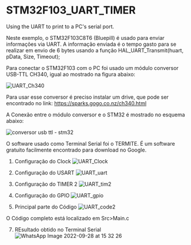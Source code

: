 # STM32F103_UART_TIMER
Using the UART to print to a PC's serial port.

Neste exemplo, o STM32F103C8T6 (Bluepill) é usado para enviar informações via UART.
A informação enviada é o tempo gasto para se realizar em envio de 6 bytes usando a função HAL_UART_Transmit(huart, pData, Size, Timeout);

Para conectar o STM32F103 com o PC foi usado um módulo conversor USB-TTL CH340, igual ao mostrado na figura abaixo:

![UART_Ch340](https://user-images.githubusercontent.com/114233216/192904439-a17834ad-36cb-405e-8c37-ce8bd758f2d1.jpg)

Para usar esse conversor é preciso instalar um drive, que pode ser encontrado no link: https://sparks.gogo.co.nz/ch340.html

A Conexão entre o módulo conversor e o STM32 é mostrado no esquema abaixo:

![conversor usb ttl - stm32](https://user-images.githubusercontent.com/114233216/192904499-e98ba9db-8d90-4cb8-bec3-49f3a030ca9f.png)


O software usado como Terminal Serial foi o TERMITE. É um software gratuito facilmente encontrado para download no Google.

1. Configuração do Clock
![UART_Clock](https://user-images.githubusercontent.com/114233216/192904809-abc366b4-120f-45dc-aaf0-a52b7cdfe089.png)


3. Configuração do USART
![UART_uart](https://user-images.githubusercontent.com/114233216/192904823-b12a101c-0452-4ff7-8bb3-850682ba80e0.png)

4. Configuração do TIMER 2
![UART_tim2](https://user-images.githubusercontent.com/114233216/192904863-be20f6c0-f491-40b2-92b8-bd1ababe0be0.png)


5. Configuração do GPIO
![UART_gpio](https://user-images.githubusercontent.com/114233216/192904830-b7fb151b-4dd7-4b0d-8de1-5be55bed48dc.png)


6. Principal parte do Código
![UART_code2](https://user-images.githubusercontent.com/114233216/192904898-d26d5ceb-5a60-4793-ae3e-5ca14a7e374c.png)

O Código completo está localizado em Src>Main.c

7. REsultado obtido no Terminal Serial
![WhatsApp Image 2022-09-28 at 15 32 26](https://user-images.githubusercontent.com/114233216/192905146-e4b0d435-630d-4a74-964d-00c4729ece07.jpeg)



